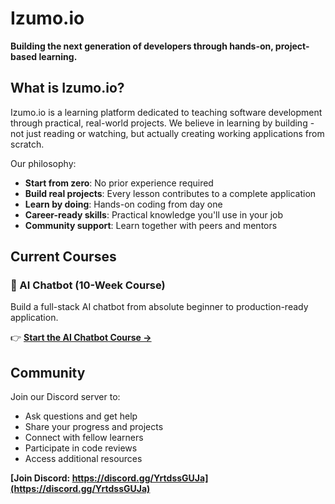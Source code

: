# Izumo.io

**Building the next generation of developers through hands-on, project-based learning.**

## What is Izumo.io?

Izumo.io is a learning platform dedicated to teaching software development through practical, real-world projects. We believe in learning by building - not just reading or watching, but actually creating working applications from scratch.

Our philosophy:
- **Start from zero**: No prior experience required
- **Build real projects**: Every lesson contributes to a complete application
- **Learn by doing**: Hands-on coding from day one
- **Career-ready skills**: Practical knowledge you'll use in your job
- **Community support**: Learn together with peers and mentors

## Current Courses

### 🤖 AI Chatbot (10-Week Course)

Build a full-stack AI chatbot from absolute beginner to production-ready application.

👉 **[Start the AI Chatbot Course →](./ai-chatbot/)**

## Community

Join our Discord server to:
- Ask questions and get help
- Share your progress and projects
- Connect with fellow learners
- Participate in code reviews
- Access additional resources

**[Join Discord: https://discord.gg/YrtdssGUJa](https://discord.gg/YrtdssGUJa)**
